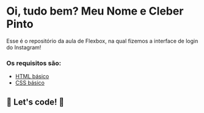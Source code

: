 # Oi, tudo bem? Meu Nome e Cleber Pinto

Esse é o repositório da aula de Flexbox, na qual fizemos a interface de login do Instagram!

### Os requisitos são:

* [HTML básico](https://www.w3schools.com/html/)
* [CSS básico](https://developer.mozilla.org/pt-BR/docs/Web/CSS)

## 🚀 Let's code! 🚀
